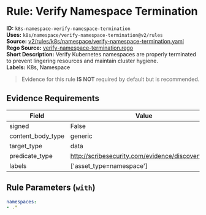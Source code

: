 # Rule: Verify Namespace Termination  
**ID:** `k8s-namespace-verify-namespace-termination`  
**Uses:** `k8s/namespace/verify-namespace-termination@v2/rules`  
**Source:** [v2/rules/k8s/namespace/verify-namespace-termination.yaml](https://github.com/scribe-public/sample-policies/v2/rules/k8s/namespace/verify-namespace-termination.yaml)  
**Rego Source:** [verify-namespace-termination.rego](https://github.com/scribe-public/sample-policies/v2/rules/k8s/namespace/verify-namespace-termination.rego)  
**Short Description:** Verify Kubernetes namespaces are properly terminated to prevent lingering resources and maintain cluster hygiene.  
**Labels:** K8s, Namespace  
> Evidence for this rule **IS NOT** required by default but is recommended.


## Evidence Requirements  
| Field | Value |
|-------|-------|
| signed | False |
| content_body_type | generic |
| target_type | data |
| predicate_type | http://scribesecurity.com/evidence/discovery/v0.1 |
| labels | ['asset_type=namespace'] |

## Rule Parameters (`with`)  
```yaml
namespaces:
- .*
```

